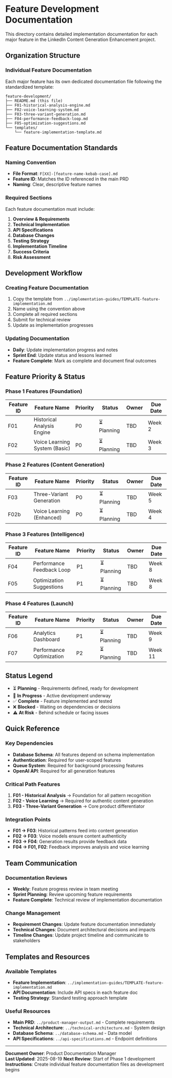 # Feature Development Documentation

This directory contains detailed implementation documentation for each major feature in the LinkedIn Content Generation Enhancement project.

## Organization Structure

### Individual Feature Documentation
Each major feature has its own dedicated documentation file following the standardized template:

```
feature-development/
├── README.md (this file)
├── F01-historical-analysis-engine.md
├── F02-voice-learning-system.md  
├── F03-three-variant-generation.md
├── F04-performance-feedback-loop.md
├── F05-optimization-suggestions.md
└── templates/
    └── feature-implementation-template.md
```

## Feature Documentation Standards

### Naming Convention
- **File Format**: `F[XX]-[feature-name-kebab-case].md`
- **Feature ID**: Matches the ID referenced in the main PRD
- **Naming**: Clear, descriptive feature names

### Required Sections
Each feature documentation must include:
1. **Overview & Requirements**
2. **Technical Implementation**  
3. **API Specifications**
4. **Database Changes**
5. **Testing Strategy**
6. **Implementation Timeline**
7. **Success Criteria**
8. **Risk Assessment**

## Development Workflow

### Creating Feature Documentation
1. Copy the template from `../implementation-guides/TEMPLATE-feature-implementation.md`
2. Name using the convention above
3. Complete all required sections
4. Submit for technical review
5. Update as implementation progresses

### Updating Documentation
- **Daily**: Update implementation progress and notes
- **Sprint End**: Update status and lessons learned  
- **Feature Complete**: Mark as complete and document final outcomes

## Feature Priority & Status

### Phase 1 Features (Foundation)
| Feature ID | Feature Name | Priority | Status | Owner | Due Date |
|------------|-------------|----------|--------|-------|----------|
| F01 | Historical Analysis Engine | P0 | ⏳ Planning | TBD | Week 2 |
| F02 | Voice Learning System (Basic) | P0 | ⏳ Planning | TBD | Week 3 |

### Phase 2 Features (Content Generation)  
| Feature ID | Feature Name | Priority | Status | Owner | Due Date |
|------------|-------------|----------|--------|-------|----------|
| F03 | Three-Variant Generation | P0 | ⏳ Planning | TBD | Week 5 |
| F02b | Voice Learning (Enhanced) | P0 | ⏳ Planning | TBD | Week 4 |

### Phase 3 Features (Intelligence)
| Feature ID | Feature Name | Priority | Status | Owner | Due Date |
|------------|-------------|----------|--------|-------|----------|
| F04 | Performance Feedback Loop | P1 | ⏳ Planning | TBD | Week 8 |
| F05 | Optimization Suggestions | P1 | ⏳ Planning | TBD | Week 8 |

### Phase 4 Features (Launch)
| Feature ID | Feature Name | Priority | Status | Owner | Due Date |
|------------|-------------|----------|--------|-------|----------|
| F06 | Analytics Dashboard | P1 | ⏳ Planning | TBD | Week 9 |
| F07 | Performance Optimization | P2 | ⏳ Planning | TBD | Week 11 |

## Status Legend
- ⏳ **Planning** - Requirements defined, ready for development
- 🔄 **In Progress** - Active development underway
- ✅ **Complete** - Feature implemented and tested
- ❌ **Blocked** - Waiting on dependencies or decisions
- ⚠️ **At Risk** - Behind schedule or facing issues

## Quick Reference

### Key Dependencies
- **Database Schema**: All features depend on schema implementation
- **Authentication**: Required for user-scoped features  
- **Queue System**: Required for background processing features
- **OpenAI API**: Required for all generation features

### Critical Path Features
1. **F01 - Historical Analysis** → Foundation for all pattern recognition
2. **F02 - Voice Learning** → Required for authentic content generation
3. **F03 - Three-Variant Generation** → Core product differentiator

### Integration Points
- **F01 → F03**: Historical patterns feed into content generation
- **F02 → F03**: Voice models ensure content authenticity
- **F03 → F04**: Generation results provide feedback data
- **F04 → F01, F02**: Feedback improves analysis and voice learning

## Team Communication

### Documentation Reviews
- **Weekly**: Feature progress review in team meeting
- **Sprint Planning**: Review upcoming feature requirements
- **Feature Complete**: Technical review of implementation documentation

### Change Management
- **Requirement Changes**: Update feature documentation immediately
- **Technical Changes**: Document architectural decisions and impacts
- **Timeline Changes**: Update project timeline and communicate to stakeholders

## Templates and Resources

### Available Templates
- **Feature Implementation**: `../implementation-guides/TEMPLATE-feature-implementation.md`
- **API Documentation**: Include API specs in each feature doc
- **Testing Strategy**: Standard testing approach template

### Useful Resources  
- **Main PRD**: `../product-manager-output.md` - Complete requirements
- **Technical Architecture**: `../technical-architecture.md` - System design
- **Database Schema**: `../database-schema.md` - Data model
- **API Specifications**: `../api-specifications.md` - Endpoint definitions

---

**Document Owner**: Product Documentation Manager  
**Last Updated**: 2025-08-19
**Next Review**: Start of Phase 1 development
**Instructions**: Create individual feature documentation files as development begins